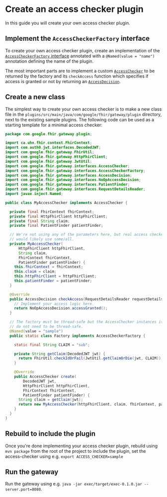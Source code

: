 # Create an access checker plugin

In this guide you will create your own access checker plugin.

## Implement the `AccessCheckerFactory` interface

To create your own access checker plugin, create an implementation of
the [`AccessCheckerFactory` interface](https://github.com/google/fhir-gateway/blob/main/server/src/main/java/com/google/fhir/gateway/interfaces/AccessCheckerFactory.java)
annotated with a `@Named(value = "name")` annotation defining the name of the
plugin.

The most important parts are to implement a
custom [`AccessChecker`](https://github.com/google/fhir-gateway/blob/main/server/src/main/java/com/google/fhir/gateway/interfaces/AccessChecker.java)
to be returned by the factory and its `checkAccess` function which specifies if
access is granted or not by returning
an [`AccessDecision`](https://github.com/google/fhir-gateway/blob/main/server/src/main/java/com/google/fhir/gateway/interfaces/AccessDecision.java).

## Create a new class

The simplest way to create your own access checker is to make a new class file
in the `plugins/src/main/java/com/google/fhir/gateway/plugin` directory, next to
the existing sample plugins. The following code can be used as a starting
template for a minimal access checker:

```java
package com.google.fhir.gateway.plugin;

import ca.uhn.fhir.context.FhirContext;
import com.auth0.jwt.interfaces.DecodedJWT;
import com.google.fhir.gateway.FhirUtil;
import com.google.fhir.gateway.HttpFhirClient;
import com.google.fhir.gateway.JwtUtil;
import com.google.fhir.gateway.interfaces.AccessChecker;
import com.google.fhir.gateway.interfaces.AccessCheckerFactory;
import com.google.fhir.gateway.interfaces.AccessDecision;
import com.google.fhir.gateway.interfaces.NoOpAccessDecision;
import com.google.fhir.gateway.interfaces.PatientFinder;
import com.google.fhir.gateway.interfaces.RequestDetailsReader;
import javax.inject.Named;

public class MyAccessChecker implements AccessChecker {

  private final FhirContext fhirContext;
  private final HttpFhirClient httpFhirClient;
  private final String claim;
  private final PatientFinder patientFinder;

  // We're not using any of the parameters here, but real access checkers
  // would likely use some/all.
  private MyAccessChecker(
      HttpFhirClient httpFhirClient,
      String claim,
      FhirContext fhirContext,
      PatientFinder patientFinder) {
    this.fhirContext = fhirContext;
    this.claim = claim;
    this.httpFhirClient = httpFhirClient;
    this.patientFinder = patientFinder;
  }

  @Override
  public AccessDecision checkAccess(RequestDetailsReader requestDetails) {
    // Implement your access logic here.
    return NoOpAccessDecision.accessGranted();
  }

  // The factory must be thread-safe but the AccessChecker instances it returns
  // do not need to be thread-safe.
  @Named(value = "sample")
  public static class Factory implements AccessCheckerFactory {

    static final String CLAIM = "sub";

    private String getClaim(DecodedJWT jwt) {
      return FhirUtil.checkIdOrFail(JwtUtil.getClaimOrDie(jwt, CLAIM));
    }

    @Override
    public AccessChecker create(
        DecodedJWT jwt,
        HttpFhirClient httpFhirClient,
        FhirContext fhirContext,
        PatientFinder patientFinder) {
      String claim = getClaim(jwt);
      return new MyAccessChecker(httpFhirClient, claim, fhirContext, patientFinder);
    }
  }
}

```

## Rebuild to include the plugin
Once you're done implementing your access checker plugin, rebuild using
`mvn package` from the root of the project to include the plugin, set the
access-checker using e.g. `export ACCESS_CHECKER=sample`

## Run the gateway
Run the gateway using e.g.
`java -jar exec/target/exec-0.1.0.jar --server.port=8080`.